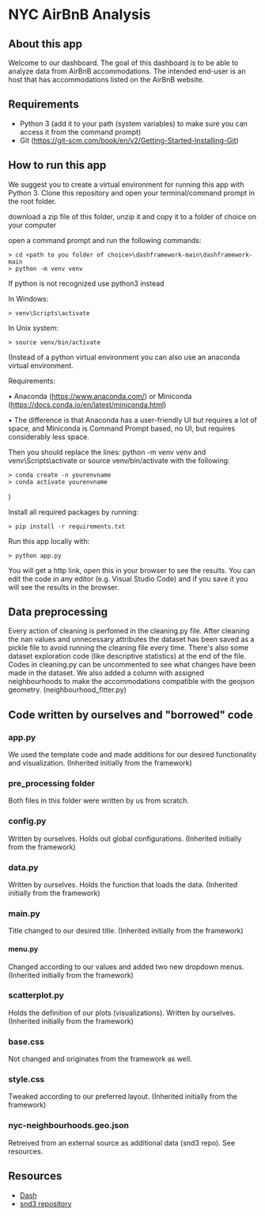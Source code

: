 # NYC AirBnB Analysis

## About this app

Welcome to our dashboard. The goal of this dashboard is to be able to analyze data from AirBnB accommodations. The intended end-user is an host that has accommodations listed on the AirBnB website.

## Requirements

* Python 3 (add it to your path (system variables) to make sure you can access it from the command prompt)
* Git (https://git-scm.com/book/en/v2/Getting-Started-Installing-Git)

## How to run this app

We suggest you to create a virtual environment for running this app with Python 3. Clone this repository 
and open your terminal/command prompt in the root folder.


download a zip file of this folder, unzip it and copy it to a folder of choice on your computer

open a command prompt and run the following commands:

```
> cd <path to you folder of choice>\dashframework-main\dashframework-main 
> python -m venv venv

```
If python is not recognized use python3 instead

In Windows: 

```
> venv\Scripts\activate

```
In Unix system:
```
> source venv/bin/activate
```

(Instead of a python virtual environment you can also use an anaconda virtual environment.
 
Requirements:

• Anaconda (https://www.anaconda.com/) or Miniconda (https://docs.conda.io/en/latest/miniconda.html)

• The difference is that Anaconda has a user-friendly UI but requires a lot of space, and Miniconda is Command Prompt based, no UI, but requires considerably less space.

Then you should replace the lines: python -m venv venv and venv\Scripts\activate or source venv/bin/activate with the following:

```
> conda create -n yourenvname
> conda activate yourenvname
```
)

Install all required packages by running:
```
> pip install -r requirements.txt
```

Run this app locally with:
```
> python app.py
```
You will get a http link, open this in your browser to see the results. You can edit the code in any editor (e.g. Visual Studio Code) and if you save it you will see the results in the browser.

## Data preprocessing
Every action of cleaning is perfomed in the cleaning.py file. After cleaning the nan values and unnecessary attributes the dataset has been saved as a pickle file to avoid running the cleaning file every time. There's also some dataset exploration code (like descriptive statistics) at the end of the file. Codes in cleaning.py can be uncommented to see what changes have been made in the dataset.
We also added a column with assigned neighbourhoods to make the accommodations compatible with the geojson geometry. (neighbourhood_fitter.py)
## Code written by ourselves and "borrowed" code

### app.py
We used the template code and made additions for our desired functionality and visualization.
(Inherited initially from the framework)

### pre_processing folder
Both files in this folder were written by us from scratch.

### config.py
Written by ourselves. Holds out global configurations.
(Inherited initially from the framework)

### data.py
Written by ourselves. Holds the function that loads the data.
(Inherited initially from the framework)

### main.py
Title changed to our desired title.
(Inherited initially from the framework)

#### menu.py
Changed according to our values and added two new dropdown menus.
(Inherited initially from the framework)

### scatterplot.py
Holds the definition of our plots (visualizations). Written by ourselves.
(Inherited initially from the framework)

### base.css
Not changed and originates from the framework as well.

### style.css
Tweaked according to our preferred layout.
(Inherited initially from the framework)

### nyc-neighbourhoods.geo.json
Retreived from an external source as additional data (snd3 repo). See resources.

## Resources

* [Dash](https://dash.plot.ly/)
* [snd3 repository](https://github.com/veltman/snd3)

